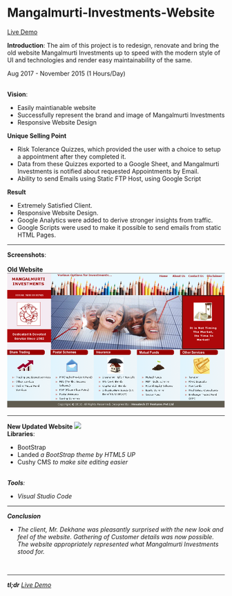 # Mangalmurti-Investments-Website

<a href="mangalmurtiinvestments.com/bootstrap/GitHub/index.html"> Live Demo</a>

<b>Introduction</b>:
The aim of this project is to redesign, renovate and bring the old website Mangalmurti Investments up to speed with the modern style of UI and technologies and render easy maintainability of the same.

Aug 2017 - November 2015 (1 Hours/Day)
<br><br>

<b>Vision</b>:
<ul>
<li>Easily maintianable website</li>
<li>Successfully represent the brand and image of Mangalmurti Investments</li>
<li>Responsive Website Design</li>
</ul>

<b>Unique Selling Point</b>
<ul>
<li>Risk Tolerance Quizzes, which provided the user with a choice to setup a appointment after they completed it.</li>
<li>Data from these Quizzes exported to a Google Sheet, and Mangalmurti Investments is notified about requested Appointments by Email.</li>
<li>Ability to send Emails using Static FTP Host, using Google Script</li>
</ul>


<b>Result</b>
<ul>
<li>Extremely Satisfied Client.</li>
<li>Responsive Website Design.</li>
<li>Google Analytics were added to derive stronger insights from traffic.</li>
<li>Google Scripts were used to make it possible to send emails from static HTML Pages.</li>
</ul>

<hr>
<b>Screenshots</b>:<br><br>
<b>Old Website</b>
<img src="README/old1.PNG">

<br>
<hr>
<b>New Updated Website</b>
<img src="README/new1.png">


<br>
<b>Libraries</b>:<br>
<ul>
<li>BootStrap</li>
<li>Landed <i>a BootStrap theme by HTML5 UP</i></li>
<li>Cushy CMS <i> to make site editing easier</li>
</ul>

<br>
<b>Tools</b>:
<ul>
<li>Visual Studio Code</li>
</ul>

<hr>
<b>Conclusion</b>
<ul>
<li>The client, Mr. Dekhane was pleasantly surprised with the new look and feel of the website. Gathering of Customer details was now possible. The website appropriately represented what Mangalmurti Investments stood for.
</li></ul>
<br><hr>
<b>tl;dr</b> <a href="mangalmurtiinvestments.com/bootstrap/GitHub/index.html"> Live Demo</a>
